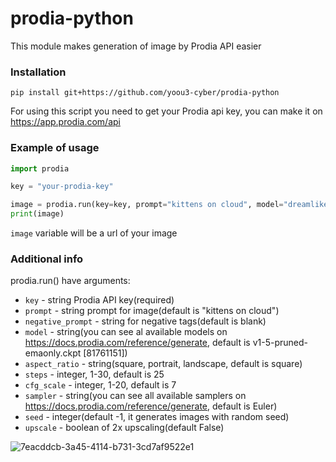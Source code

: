 # prodia-python
This module makes generation of image by Prodia API easier

### Installation 
```
pip install git+https://github.com/yoou3-cyber/prodia-python
```
For using this script you need to get your Prodia api key, you can make it on https://app.prodia.com/api


### Example of usage
```python
import prodia

key = "your-prodia-key"

image = prodia.run(key=key, prompt="kittens on cloud", model="dreamlike-diffusion-2.0.safetensors [fdcf65e7]")
print(image)
```
`image` variable will be a url of your image

### Additional info
prodia.run() have arguments:
- `key` - string Prodia API key(required)
- `prompt` - string prompt for image(default is "kittens on cloud")
- `negative_prompt` - string for negative tags(default is blank)
- `model` - string(you can see al available models on https://docs.prodia.com/reference/generate, default is v1-5-pruned-emaonly.ckpt [81761151])
- `aspect_ratio` - string(square, portrait, landscape, default is square)
- `steps` - integer, 1-30, default is 25
- `cfg_scale` - integer, 1-20, default is 7
- `sampler` - string(you can see all available samplers on https://docs.prodia.com/reference/generate, default is Euler)
- `seed` - integer(default -1, it generates images with random seed)
- `upscale` - boolean of 2x upscaling(default False)

![7eacddcb-3a45-4114-b731-3cd7af9522e1](https://user-images.githubusercontent.com/118455214/233359979-80274381-10dd-4ced-b7fa-d45437ef5bce.png)

